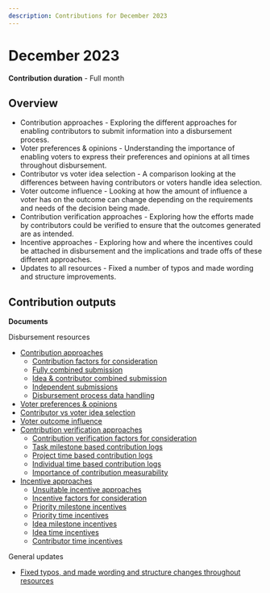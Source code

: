```yaml
---
description: Contributions for December 2023
---
```


# December 2023

**Contribution duration** - Full month



## **Overview**

* Contribution approaches - Exploring the different approaches for enabling contributors to submit information into a disbursement process.
* Voter preferences & opinions - Understanding the importance of enabling voters to express their preferences and opinions at all times throughout disbursement.
* Contributor vs voter idea selection - A comparison looking at the differences between having contributors or voters handle idea selection.
* Voter outcome influence - Looking at how the amount of influence a voter has on the outcome can change depending on the requirements and needs of the decision being made.
* Contribution verification approaches - Exploring how the efforts made by contributors could be verified to ensure that the outcomes generated are as intended.
* Incentive approaches - Exploring how and where the incentives could be attached in disbursement and the implications and trade offs of these different approaches.
* Updates to all resources - Fixed a number of typos and made wording and structure improvements.



## Contribution outputs



**Documents**

Disbursement resources

* [Contribution approaches](https://disbursement.treasuries.co/disbursement-approaches/contribution-approaches)
  * [Contribution factors for consideration](https://disbursement.treasuries.co/disbursement-approaches/contribution-approaches/contribution-factors-for-consideration)
  * [Fully combined submission](https://disbursement.treasuries.co/disbursement-approaches/contribution-approaches/fully-combined-submission)
  * [Idea & contributor combined submission](https://disbursement.treasuries.co/disbursement-approaches/contribution-approaches/idea-and-contributor-combined-submissions)
  * [Independent submissions](https://disbursement.treasuries.co/disbursement-approaches/contribution-approaches/independent-submissions)
  * [Disbursement process data handling](../../../roadmap/other-areas-of-focus.md)
* [Voter preferences & opinions](https://disbursement.treasuries.co/outcome-influence/voter-preferences-and-opinions)
* [Contributor vs voter idea selection](https://disbursement.treasuries.co/outcome-influence/contributor-vs-voter-idea-selection)
* [Voter outcome influence](https://disbursement.treasuries.co/outcome-influence/voter-outcome-influence)
* [Contribution verification approaches](https://disbursement.treasuries.co/disbursement-approaches/contribution-verification-approaches)
  * [Contribution verification factors for consideration](https://disbursement.treasuries.co/disbursement-approaches/contribution-verification-approaches/contribution-verification-factors-for-consideration)
  * [Task milestone based contribution logs](https://disbursement.treasuries.co/disbursement-approaches/contribution-verification-approaches/task-milestone-based-contribution-logs)
  * [Project time based contribution logs](https://disbursement.treasuries.co/disbursement-approaches/contribution-verification-approaches/project-time-based-contribution-logs)
  * [Individual time based contribution logs](https://disbursement.treasuries.co/disbursement-approaches/contribution-verification-approaches/individual-time-based-contribution-logs)
  * [Importance of contribution measurability](https://disbursement.treasuries.co/disbursement-approaches/contribution-verification-approaches/importance-of-contribution-measurability)
* [Incentive approaches](../../../roadmap/other-areas-of-focus.md)
  * [Unsuitable incentive approaches](../../../roadmap/other-areas-of-focus.md)
  * [Incentive factors for consideration](../../../roadmap/other-areas-of-focus.md)
  * [Priority milestone incentives](https://disbursement.treasuries.co/disbursement-approaches/incentive-approaches/priority-milestone-incentives)
  * [Priority time incentives](https://disbursement.treasuries.co/disbursement-approaches/incentive-approaches/priority-time-incentives)
  * [Idea milestone incentives](../../../roadmap/other-areas-of-focus.md)
  * [Idea time incentives](../../../roadmap/other-areas-of-focus.md)
  * [Contributor time incentives](https://disbursement.treasuries.co/disbursement-approaches/incentive-approaches/contributor-time-incentives)

General updates

* [Fixed typos, and made wording and structure changes throughout resources](https://github.com/orgs/web3association/repositories)
